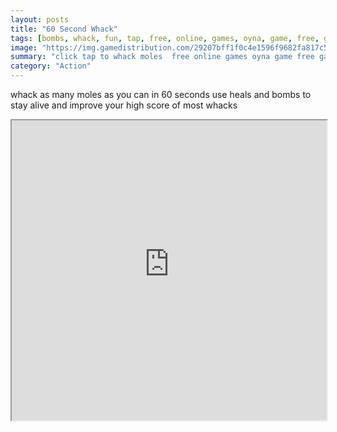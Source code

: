 ```yaml
---
layout: posts
title: "60 Second Whack"
tags: [bombs, whack, fun, tap, free, online, games, oyna, game, free, games, play, play, games]
image: "https://img.gamedistribution.com/29207bff1f0c4e1596f9682fa817c5cd-512x384.jpeg"
summary: "click tap to whack moles  free online games oyna game free games play play games"
category: "Action"
---
```


whack as many moles as you can in 60 seconds use heals and bombs to stay alive and improve your high score of most whacks

<iframe width="100%" height="480px;" src="https://html5.gamedistribution.com/29207bff1f0c4e1596f9682fa817c5cd/"></iframe>